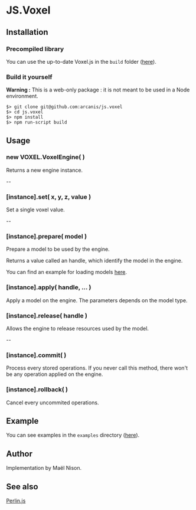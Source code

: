 # JS.Voxel

## Installation

### Precompiled library

You can use the up-to-date Voxel.js in the `build` folder ([here](http://github.com/arcanis/js.voxel/blob/master/build/Voxel.js)).

### Build it yourself

**Warning :** This is a web-only package : it is not meant to be used in a Node environment.

```
$> git clone git@github.com:arcanis/js.voxel
$> cd js.voxel
$> npm install
$> npm run-script build
```

## Usage

### new VOXEL.VoxelEngine( )

Returns a new engine instance.

--

### [instance].set( x, y, z, value )
Set a single voxel value.

--

### [instance].prepare( model )
Prepare a model to be used by the engine.

Returns a value called an handle, which identify the model in the engine.

You can find an example for loading models [here](http://arcanis.github.com/js.voxel/examples/binvox_loader.html).

### [instance].apply( handle, ... )
Apply a model on the engine. The parameters depends on the model type.

### [instance].release( handle )
Allows the engine to release resources used by the model.

--

### [instance].commit( )
Process every stored operations.
If you never call this method, there won't be any operation applied on the engine.

### [instance].rollback( )
Cancel every uncommited operations.

## Example

You can see examples in the `examples` directory ([here](http://github.com/arcanis/js.voxel/tree/master/examples/)).

## Author

Implementation by Maël Nison.

## See also

[Perlin.js](http://github.com/arcanis/js.perlin)
